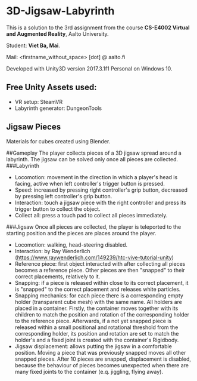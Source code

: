 # 3D-Jigsaw-Labyrinth
This is a solution to the 3rd assignment from the course **CS-E4002 Virtual and Augmented Reality**,  Aalto University.

Student: **Viet Ba, Mai**.

Mail: <firstname_without_space> [dot] <lastname> @ aalto.fi

Developed with Unity3D version 2017.3.1f1 Personal on Windows 10.

## Free Unity Assets used:
* VR setup: SteamVR
* Labyrinth generator: DungeonTools

## Jigsaw Pieces
Materials for cubes created using Blender.

##Gameplay
The player collects pieces of a 3D jigsaw spread around a labyrinth. The jigsaw can be solved only once all pieces are collected.
###Labyrinth
* Locomotion: movement in the direction in which a player's head is facing, active when left controller's trigger button is pressed.
* Speed: increased by pressing right controller's grip button, decreased by pressing left controller's grip button.
* Interaction: touch a jigsaw piece with the right controller and press its trigger button to collect the object.
* Collect all: press a touch pad to collect all pieces immediately.

###Jigsaw
Once all pieces are collected, the player is teleported to the starting position and the pieces are places around the player.
* Locomotion: walking, head-steering disabled.	
* Interaction: by Ray Wenderlich (https://www.raywenderlich.com/149239/htc-vive-tutorial-unity)
* Reference piece: first object interacted with after collecting all pieces becomes a reference piece. Other pieces are then "snapped" to their correct placements, relatively to it.
* Snapping: if a piece is released within close to its correct placement, it is "snapped" to the correct placement and releases white particles.
* Snapping mechanics: for each piece there is a corresponding empty holder (transparent cube mesh) with the same name. All holders are placed in a container. Firstly, the container moves together with its children to match the position and rotation of the corresponding holder to the reference piece. Afterwards, if a not yet snapped piece is released within a small positional and rotational threshold from the corresponding holder, its position and rotation are set to match the holder's and a fixed joint is created with the container's Rigidbody.
* Jigsaw displacement: allows putting the jigsaw in a comfortable position. Moving a piece that was previously snapped moves all other snapped pieces. After 10 pieces are snapped, displacement is disabled, because the behaviour of pieces becomes unexpected when there are many fixed joints to the container (e.q. jiggling, flying away).

	
<!--- Project's Github repository: https://github.com/mvietba/3D-Jigsaw-Labyrinth --->